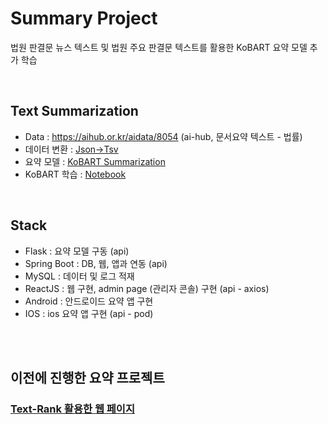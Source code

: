 # Summary Project
법원 판결문 뉴스 텍스트 및 법원 주요 판결문 텍스트를 활용한 KoBART 요약 모델 추가 학습

</br>

## Text Summarization
- Data : https://aihub.or.kr/aidata/8054 (ai-hub, 문서요약 텍스트 - 법률)
- 데이터 변환 : [Json->Tsv](https://github.com/younghwani/SummaryProject/blob/master/Spring/src/main/java/com/younghwani/summarize/utils/JsonUtil.java)
- 요약 모델 : [KoBART Summarization](https://github.com/seujung/KoBART-summarization)
- KoBART 학습 : [Notebook](https://github.com/younghwani/SummaryProject/blob/master/Modeling/kobart_summarize.ipynb)

</br>

## Stack
- Flask : 요약 모델 구동 (api)
- Spring Boot : DB, 웹, 앱과 연동 (api)
- MySQL : 데이터 및 로그 적재
- ReactJS : 웹 구현, admin page (관리자 콘솔) 구현 (api - axios)
- Android : 안드로이드 요약 앱 구현
- IOS : ios 요약 앱 구현 (api - pod)


</br>
</br>

## 이전에 진행한 요약 프로젝트
### [Text-Rank 활용한 웹 페이지](https://howls-summarization-web.herokuapp.com/)
